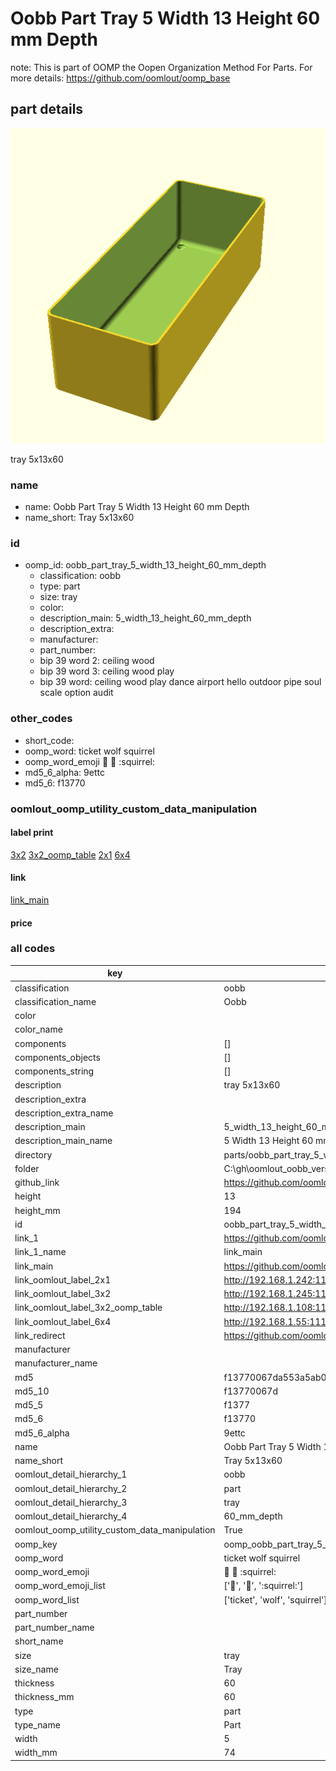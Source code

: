 # Oobb Part Tray 5 Width 13 Height 60 mm Depth  

note: This is part of OOMP the Oopen Organization Method For Parts. For more details: https://github.com/oomlout/oomp_base

##  part details
  

[![](3dpr.png)](3dpr.png)

tray 5x13x60



### name
* name: Oobb Part Tray 5 Width 13 Height 60 mm Depth
* name_short: Tray 5x13x60 
### id
* oomp_id: oobb_part_tray_5_width_13_height_60_mm_depth
  * classification: oobb
  * type: part
  * size: tray
  * color: 
  * description_main: 5_width_13_height_60_mm_depth
  * description_extra: 
  * manufacturer: 
  * part_number: 
  * bip 39 word 2: ceiling wood
  * bip 39 word 3: ceiling wood play
  * bip 39 word: ceiling wood play dance airport hello outdoor pipe soul scale option audit

### other_codes
* short_code: 
* oomp_word: ticket wolf squirrel
* oomp_word_emoji :ticket: :wolf: :squirrel:
* md5_6_alpha: 9ettc
* md5_6: f13770






### oomlout_oomp_utility_custom_data_manipulation
#### label print
[3x2](http://192.168.1.245:1112/?label=oomp%209ettc)
[3x2_oomp_table](http://192.168.1.108:1112/?label=oomp%209ettc)
[2x1](http://192.168.1.242:1112/?label=oomp%209ettc)
[6x4](http://192.168.1.55:1112/?label=oomp%209ettc)    

#### link

[link_main](https://github.com/oomlout/oomlout_oobb_version_4_generated_parts/tree/main/navigation_oomp/oobb/part/tray/5_width_13_height_60_mm_depth/part)                              

#### price







### all codes 
| key | value |  
| --- | --- |  
| classification | oobb |  
| classification_name | Oobb |  
| color |  |  
| color_name |  |  
| components | [] |  
| components_objects | [] |  
| components_string | [] |  
| description | tray 5x13x60 |  
| description_extra |  |  
| description_extra_name |  |  
| description_main | 5_width_13_height_60_mm_depth |  
| description_main_name | 5 Width 13 Height 60 mm Depth |  
| directory | parts/oobb_part_tray_5_width_13_height_60_mm_depth |  
| folder | C:\gh\oomlout_oobb_version_4_generated_parts\parts\oobb_part_tray_5_width_13_height_60_mm_depth |  
| github_link | https://github.com/oomlout/oomlout_oomp_part_src/tree/main/parts/oobb_part_tray_5_width_13_height_60_mm_depth |  
| height | 13 |  
| height_mm | 194 |  
| id | oobb_part_tray_5_width_13_height_60_mm_depth |  
| link_1 | https://github.com/oomlout/oomlout_oobb_version_4_generated_parts/tree/main/navigation_oomp/oobb/part/tray/5_width_13_height_60_mm_depth/part |  
| link_1_name | link_main |  
| link_main | https://github.com/oomlout/oomlout_oobb_version_4_generated_parts/tree/main/navigation_oomp/oobb/part/tray/5_width_13_height_60_mm_depth/part |  
| link_oomlout_label_2x1 | http://192.168.1.242:1112/?label=oomp%209ettc |  
| link_oomlout_label_3x2 | http://192.168.1.245:1112/?label=oomp%209ettc |  
| link_oomlout_label_3x2_oomp_table | http://192.168.1.108:1112/?label=oomp%209ettc |  
| link_oomlout_label_6x4 | http://192.168.1.55:1112/?label=oomp%209ettc |  
| link_redirect | https://github.com/oomlout/oomlout_oobb_version_4_generated_parts/tree/main/parts/oobb_tray_05_13_60 |  
| manufacturer |  |  
| manufacturer_name |  |  
| md5 | f13770067da553a5ab02c3754cbf4927 |  
| md5_10 | f13770067d |  
| md5_5 | f1377 |  
| md5_6 | f13770 |  
| md5_6_alpha | 9ettc |  
| name | Oobb Part Tray 5 Width 13 Height 60 mm Depth |  
| name_short | Tray 5x13x60  |  
| oomlout_detail_hierarchy_1 | oobb |  
| oomlout_detail_hierarchy_2 | part |  
| oomlout_detail_hierarchy_3 | tray |  
| oomlout_detail_hierarchy_4 | 60_mm_depth |  
| oomlout_oomp_utility_custom_data_manipulation | True |  
| oomp_key | oomp_oobb_part_tray_5_width_13_height_60_mm_depth |  
| oomp_word | ticket wolf squirrel |  
| oomp_word_emoji | :ticket: :wolf: :squirrel: |  
| oomp_word_emoji_list | [':ticket:', ':wolf:', ':squirrel:'] |  
| oomp_word_list | ['ticket', 'wolf', 'squirrel'] |  
| part_number |  |  
| part_number_name |  |  
| short_name |  |  
| size | tray |  
| size_name | Tray |  
| thickness | 60 |  
| thickness_mm | 60 |  
| type | part |  
| type_name | Part |  
| width | 5 |  
| width_mm | 74 |  
